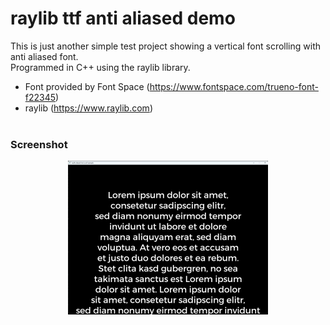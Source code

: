 # raylib ttf anti aliased demo

This is just another simple test project showing a vertical font scrolling with anti aliased font.  
Programmed in C++ using the raylib library.

- Font provided by Font Space (https://www.fontspace.com/trueno-font-f22345)
- raylib (https://www.raylib.com)
  <br/>
  <br/>

### Screenshot

<p align="center">
 <img src="https://raw.githubusercontent.com/gpietz/raylib_ttf_aliased/master/media/screenshot.png" />
</p>
